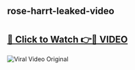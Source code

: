 ## rose-harrt-leaked-video 

# <h2><a href="http://freeplayer.one?title=rose-harrt-leaked-video&ref=21J">🔗 Click to Watch 👉🔴 VIDEO</a></h2>

<a href="http://freeplayer.one?title=rose-harrt-leaked-video&ref=21J" rel="nofollow" data-target="animated-image.originalLink"><img src="https://i.ibb.co.com/xMMVF88/686577567.gif" alt="Viral Video Original" style="max-width: 100%; display: inline-block;" data-target="animated-image.originalImage"></a>

